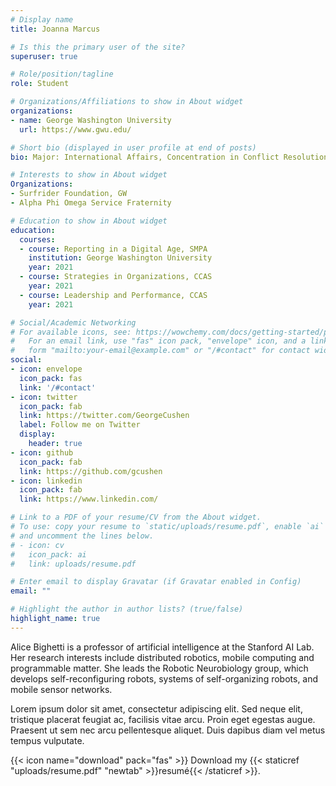 ```yaml
---
# Display name
title: Joanna Marcus

# Is this the primary user of the site?
superuser: true

# Role/position/tagline
role: Student

# Organizations/Affiliations to show in About widget
organizations:
- name: George Washington University
  url: https://www.gwu.edu/

# Short bio (displayed in user profile at end of posts)
bio: Major: International Affairs, Concentration in Conflict Resolution Minors: Journalism and Mass Communications & Organizational Science

# Interests to show in About widget
Organizations:
- Surfrider Foundation, GW
- Alpha Phi Omega Service Fraternity

# Education to show in About widget
education:
  courses:
  - course: Reporting in a Digital Age, SMPA
    institution: George Washington University
    year: 2021
  - course: Strategies in Organizations, CCAS
    year: 2021
  - course: Leadership and Performance, CCAS
    year: 2021

# Social/Academic Networking
# For available icons, see: https://wowchemy.com/docs/getting-started/page-builder/#icons
#   For an email link, use "fas" icon pack, "envelope" icon, and a link in the
#   form "mailto:your-email@example.com" or "/#contact" for contact widget.
social:
- icon: envelope
  icon_pack: fas
  link: '/#contact'
- icon: twitter
  icon_pack: fab
  link: https://twitter.com/GeorgeCushen
  label: Follow me on Twitter
  display:
    header: true
- icon: github
  icon_pack: fab
  link: https://github.com/gcushen
- icon: linkedin
  icon_pack: fab
  link: https://www.linkedin.com/

# Link to a PDF of your resume/CV from the About widget.
# To use: copy your resume to `static/uploads/resume.pdf`, enable `ai` icons in `params.toml`,
# and uncomment the lines below.
# - icon: cv
#   icon_pack: ai
#   link: uploads/resume.pdf

# Enter email to display Gravatar (if Gravatar enabled in Config)
email: ""

# Highlight the author in author lists? (true/false)
highlight_name: true
---
```


Alice Bighetti is a professor of artificial intelligence at the Stanford AI Lab. Her research interests include distributed robotics, mobile computing and programmable matter. She leads the Robotic Neurobiology group, which develops self-reconfiguring robots, systems of self-organizing robots, and mobile sensor networks.

Lorem ipsum dolor sit amet, consectetur adipiscing elit. Sed neque elit, tristique placerat feugiat ac, facilisis vitae arcu. Proin eget egestas augue. Praesent ut sem nec arcu pellentesque aliquet. Duis dapibus diam vel metus tempus vulputate.

{{< icon name="download" pack="fas" >}} Download my {{< staticref "uploads/resume.pdf" "newtab" >}}resumé{{< /staticref >}}.

